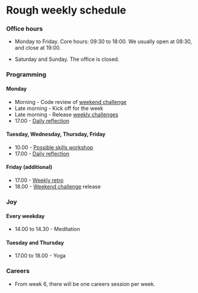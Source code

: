 # Rough weekly schedule

### Office hours

* Monday to Friday. Core hours: 09:30 to 18:00. We usually open at 08:30, and close at 19:00.

* Saturday and Sunday. The office is closed.

### Programming

#### Monday

* Morning - Code review of [weekend challenge](./learning_at_makers.md#weekend-challenges)
* Late morning - Kick off for the week
* Late morning - Release [weekly challenges](./learning_at_makers.md#challenge-based-learning)
* 17.00 - [Daily reflection](./learning_at_makers.md#daily-reflection)

#### Tuesday, Wednesday, Thursday, Friday

* 10.00 - [Possible skills workshop](./learning_at_makers.md#skills-workshops)
* 17.00 - [Daily reflection](./learning_at_makers.md#daily-reflection)

#### Friday (additional)

* 17.00 - [Weekly retro](./student_retrospective.md)
* 18.00 - [Weekend challenge](./learning_at_makers.md#weekend-challenges) release

### Joy

#### Every weekday

* 14.00 to 14.30 - Meditation

#### Tuesday and Thursday

* 17.00 to 18.00 - Yoga

### Careers

* From week 6, there will be one careers session per week.
